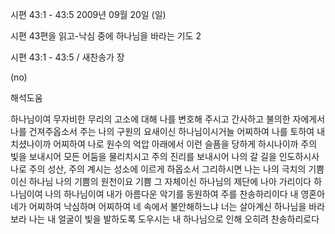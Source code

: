 시편 43:1 - 43:5 
2009년 09월 20일 (일)

시편 43편을 읽고-낙심 중에 하나님을 바라는 기도 2



시편 43:1 - 43:5 / 새찬송가  장


(no)

해석도움





하나님이여 무자비한 무리의 고소에 대해 나를 변호해 주시고
간사하고 불의한 자에게서 나를 건져주옵소서
주는 나의 구원의 요새이신 하나님이시거늘 
어찌하여 나를 토하여 내치셨나이까
어찌하여 나로 원수의 억압 아래에서 이런 슬픔을 당하게 하시나이까
주의 빛을 보내시어 모든 어둠을 물리치시고
주의 진리를 보내시어 나의 갈 길을 인도하시사 
나로 주의 성산, 주의 계시는 성소에 이르게 하옵소서
그리하시면 나는 나의 극치의 기쁨이신 하나님
나의 기쁨의 원천이요 기쁨 그 자체이신 하나님의 제단에 나아 가리이다
하나님이여 나의 하나님이여 
내가 아름다운 악기를 동원하여 주를 찬송하리이다
내 영혼아 네가 어찌하여 낙심하며
어찌하여 네 속에서 불안해하느냐 
너는 살아계신 하나님을 바라보라 
나는 내 얼굴이 빛을 발하도록 도우시는 내 하나님으로 인해 오히려 찬송하리로다